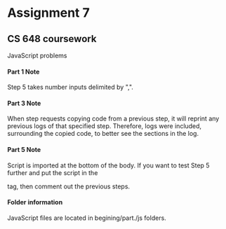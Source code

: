 # Assignment 7

## CS 648 coursework
JavaScript problems

#### Part 1 Note
Step 5 takes number inputs delimited by ",".

#### Part 3 Note
When step requests copying code from a previous step, it will reprint any previous logs of that specified step.
Therefore, logs were included, surrounding the copied code, to better see the sections in the log.

#### Part 5 Note
Script is imported at the bottom of the body.  If you want to test Step 5 further and put the script in the 
<head> tag, then comment out the previous steps.

#### Folder information
JavaScript files are located in begining/part./js folders.  
